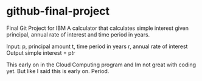 # github-final-project
Final Git Project for IBM 
A calculator that calculates simple interest given principal, annual rate of interest and time period in years.

Input:
   p, principal amount
   t, time period in years
   r, annual rate of interest
Output
   simple interest = p*t*r
   
   This early on in the Cloud Computing program and Im not great with coding yet. 
   But like I said this is early on. Period.
